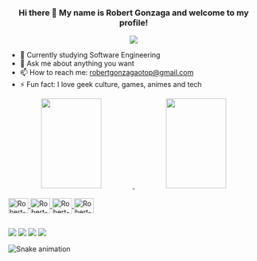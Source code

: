 ### <p align ='center'>Hi there :wave: My name is Robert Gonzaga and welcome to my profile!</p>

<p align='center'> <img src='https://media.giphy.com/media/tptFQ8QAJYYvu/giphy.gif' /> </p>

- 🌱 Currently studying Software Engineering
- 💬 Ask me about anything you want
- 📫 How to reach me: robertgonzagaotop@gmail.com
- ⚡ Fun fact: I love geek culture, games, animes and tech

<div align="center">
  <a href="https://github.com/RobertGonzaga">
  <img height="180em" width="49%" src="https://github-readme-stats.vercel.app/api?username=RobertGonzaga&show_icons=true&theme=midnight-purple&include_all_commits=true&count_private=true"/>
  <img height="180em" width="49%" src="https://github-readme-stats.vercel.app/api/top-langs/?username=RobertGonzaga&layout=compact&langs_count=7&theme=midnight-purple"/>
</div>

<div style="display: inline_block"><br>
  <img align="center" alt="Robert-Cplusplus" height="30" width="40" src="https://cdn.jsdelivr.net/gh/devicons/devicon/icons/cplusplus/cplusplus-original.svg">
  <img align="center" alt="Robert-Javascript" height="30" width="40" src="https://cdn.jsdelivr.net/gh/devicons/devicon/icons/javascript/javascript-original.svg">
  <img align="center" alt="Robert-Css" height="30" width="40" src="https://cdn.jsdelivr.net/gh/devicons/devicon/icons/css3/css3-original.svg">
  <img align="center" alt="Robert-Html" height="30" width="40" src="https://cdn.jsdelivr.net/gh/devicons/devicon/icons/html5/html5-original.svg">
</div>
  
##

<div> 
  <a href="https://instagram.com/nk_robinho" target="_blank"><img src="https://img.shields.io/badge/-Instagram-%23E4405F?style=for-the-badge&logo=instagram&logoColor=white" target="_blank"></a>
 	<a href="https://www.twitch.tv/nk_robinho" target="_blank"><img src="https://img.shields.io/badge/Twitch-9146FF?style=for-the-badge&logo=twitch&logoColor=white" target="_blank"></a>
  <a href = "mailto:robertgonzagaotop@gmail.com"><img src="https://img.shields.io/badge/-Gmail-%23333?style=for-the-badge&logo=gmail&logoColor=white" target="_blank"></a>
  <a href="https://www.linkedin.com/in/robert-gonzaga-ab10a01b3" target="_blank"><img src="https://img.shields.io/badge/-LinkedIn-%230077B5?style=for-the-badge&logo=linkedin&logoColor=white" target="_blank"></a> 
 
![Snake animation](https://github.com/RobertGonzaga/RobertGonzaga/blob/output/github-contribution-grid-snake.svg)
 
</div>
